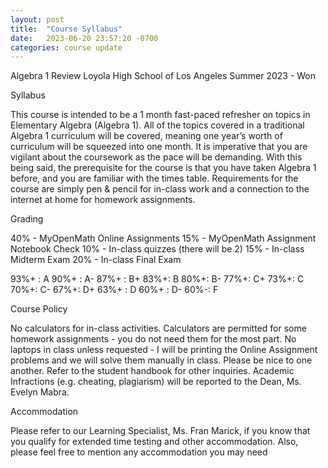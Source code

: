 ```yaml
---
layout: post
title:  "Course Syllabus"
date:   2023-06-20 23:57:20 -0700
categories: course update
---
```


Algebra 1 Review
Loyola High School of Los Angeles
Summer 2023 - Won

Syllabus

This course is intended to be a 1 month fast-paced refresher on topics in Elementary Algebra (Algebra 1). All of the topics covered in a traditional Algebra 1 curriculum will be covered, meaning one year’s worth of curriculum will be squeezed into one month. It is imperative that you are vigilant about the coursework as the pace will be demanding. With this being said, the prerequisite for the course is that you have taken Algebra 1 before, and you are familiar with the times table. Requirements for the course are simply pen & pencil for in-class work and a connection to the internet at home for homework assignments.

Grading

40% - MyOpenMath Online Assignments
15% - MyOpenMath Assignment Notebook Check
10% - In-class quizzes (there will be 2)
15% - In-class Midterm Exam
20% - In-class Final Exam

93%+ : A	90%+ : A-	87%+ : B+	83%+: B	80%+: B-	77%+: C+
73%+: C	70%+: C-	67%+: D+	63%+ : D	60%+ : D-	60%-: F

Course Policy

No calculators for in-class activities. Calculators are permitted for some homework assignments - you do not need them for the most part.
No laptops in class unless requested - I will be printing the Online Assignment problems and we will solve them manually in class. 
Please be nice to one another.
Refer to the student handbook for other inquiries.
Academic Infractions (e.g. cheating, plagiarism) will be reported to the Dean, Ms. Evelyn Mabra.

Accommodation

Please refer to our Learning Specialist, Ms. Fran Marick, if you know that you qualify for extended time testing and other accommodation. Also, please feel free to mention any accommodation you may need

